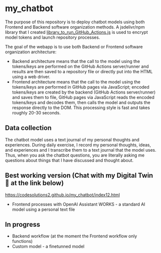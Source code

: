 # my_chatbot

The purpose of this repository is to deploy chatbot models using both Frontend and Backend software organization methods. A jsdelivr/npm library that I created [library_to_run_GitHub_Actions.js](https://www.jsdelivr.com/package/npm/library_to_run_github_actions) is used to encrypt model tokens and launch repository processes. 

The goal of the webapp is to use both Backend or Frontend software organization architecture:
- Backend architecture means that the call to the model using the tokens/keys are performed on the GitHub Actions server/runner and results are then saved to a repository file or directly put into the HTML using a web driver.
- Frontend architecture means that the call to the model using the tokens/keys are performed in GitHub pages via JavaScript; encoded tokens/keys are created by the backend (GitHub Actions server/runner) and saves them to file, GitHub pages via JavaScript reads the encoded tokens/keys and decodes them, then calls the model and outputs the response directly to the DOM. This processing style is fast and takes roughly 20-30 seconds.

## Data collection
The chatbot model uses a text journal of my personal thoughts and experiences. During daily exercise, I record my personal thoughts, ideas, and experiences and I transcribe them to a text journal that the model uses. Thus, when you ask the chatbot questions, you are literally asking me questions about things that I have discussed and thought about.

## Best working version (Chat with my Digital Twin 🤖 at the link below)
https://codesolutions2.github.io/my_chatbot/index12.html
- Frontend processes with OpenAI Assistant WORKS - a standard AI model using a personal text file


## In progress
- Backend workflow (at the moment the Frontend workflow only functions)
- Custom model - a finetunned model
